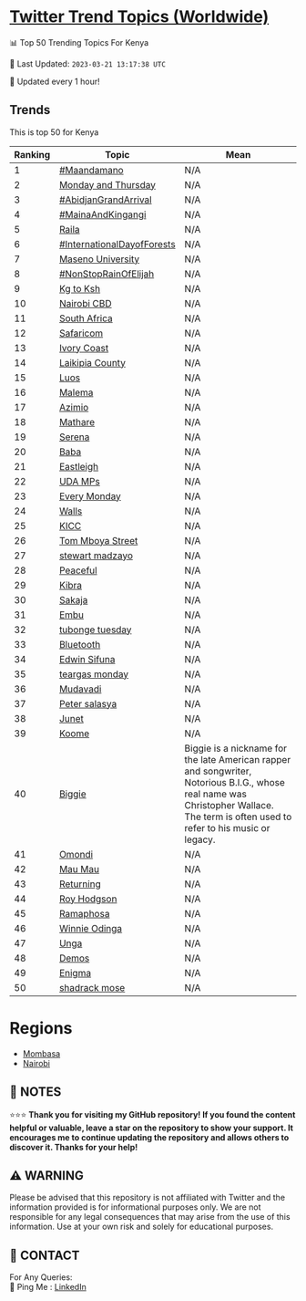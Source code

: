 [Twitter Trend Topics (Worldwide)](https://github.com/ErcinDedeoglu/Twitter-Trend-Topics)
==========


📊 Top 50 Trending Topics For Kenya

📆 Last Updated: `2023-03-21 13:17:38 UTC`

🔧 Updated every 1 hour!


## Trends

This is top 50 for Kenya

| Ranking | Topic | Mean |
| ------- | ------------ | ------------ |
| 1 | [#Maandamano](http://twitter.com/search?q=%23Maandamano) | N/A |
| 2 | [Monday and Thursday](http://twitter.com/search?q=Monday+and+Thursday) | N/A |
| 3 | [#AbidjanGrandArrival](http://twitter.com/search?q=%23AbidjanGrandArrival) | N/A |
| 4 | [#MainaAndKingangi](http://twitter.com/search?q=%23MainaAndKingangi) | N/A |
| 5 | [Raila](http://twitter.com/search?q=Raila) | N/A |
| 6 | [#InternationalDayofForests](http://twitter.com/search?q=%23InternationalDayofForests) | N/A |
| 7 | [Maseno University](http://twitter.com/search?q=Maseno+University) | N/A |
| 8 | [#NonStopRainOfElijah](http://twitter.com/search?q=%23NonStopRainOfElijah) | N/A |
| 9 | [Kg to Ksh](http://twitter.com/search?q=Kg+to+Ksh) | N/A |
| 10 | [Nairobi CBD](http://twitter.com/search?q=Nairobi+CBD) | N/A |
| 11 | [South Africa](http://twitter.com/search?q=South+Africa) | N/A |
| 12 | [Safaricom](http://twitter.com/search?q=Safaricom) | N/A |
| 13 | [Ivory Coast](http://twitter.com/search?q=Ivory+Coast) | N/A |
| 14 | [Laikipia County](http://twitter.com/search?q=Laikipia+County) | N/A |
| 15 | [Luos](http://twitter.com/search?q=Luos) | N/A |
| 16 | [Malema](http://twitter.com/search?q=Malema) | N/A |
| 17 | [Azimio](http://twitter.com/search?q=Azimio) | N/A |
| 18 | [Mathare](http://twitter.com/search?q=Mathare) | N/A |
| 19 | [Serena](http://twitter.com/search?q=Serena) | N/A |
| 20 | [Baba](http://twitter.com/search?q=Baba) | N/A |
| 21 | [Eastleigh](http://twitter.com/search?q=Eastleigh) | N/A |
| 22 | [UDA MPs](http://twitter.com/search?q=UDA+MPs) | N/A |
| 23 | [Every Monday](http://twitter.com/search?q=Every+Monday) | N/A |
| 24 | [Walls](http://twitter.com/search?q=Walls) | N/A |
| 25 | [KICC](http://twitter.com/search?q=KICC) | N/A |
| 26 | [Tom Mboya Street](http://twitter.com/search?q=Tom+Mboya+Street) | N/A |
| 27 | [stewart madzayo](http://twitter.com/search?q=stewart+madzayo) | N/A |
| 28 | [Peaceful](http://twitter.com/search?q=Peaceful) | N/A |
| 29 | [Kibra](http://twitter.com/search?q=Kibra) | N/A |
| 30 | [Sakaja](http://twitter.com/search?q=Sakaja) | N/A |
| 31 | [Embu](http://twitter.com/search?q=Embu) | N/A |
| 32 | [tubonge tuesday](http://twitter.com/search?q=tubonge+tuesday) | N/A |
| 33 | [Bluetooth](http://twitter.com/search?q=Bluetooth) | N/A |
| 34 | [Edwin Sifuna](http://twitter.com/search?q=Edwin+Sifuna) | N/A |
| 35 | [teargas monday](http://twitter.com/search?q=teargas+monday) | N/A |
| 36 | [Mudavadi](http://twitter.com/search?q=Mudavadi) | N/A |
| 37 | [Peter salasya](http://twitter.com/search?q=Peter+salasya) | N/A |
| 38 | [Junet](http://twitter.com/search?q=Junet) | N/A |
| 39 | [Koome](http://twitter.com/search?q=Koome) | N/A |
| 40 | [Biggie](http://twitter.com/search?q=Biggie) | Biggie is a nickname for the late American rapper and songwriter, Notorious B.I.G., whose real name was Christopher Wallace. The term is often used to refer to his music or legacy. |
| 41 | [Omondi](http://twitter.com/search?q=Omondi) | N/A |
| 42 | [Mau Mau](http://twitter.com/search?q=Mau+Mau) | N/A |
| 43 | [Returning](http://twitter.com/search?q=Returning) | N/A |
| 44 | [Roy Hodgson](http://twitter.com/search?q=Roy+Hodgson) | N/A |
| 45 | [Ramaphosa](http://twitter.com/search?q=Ramaphosa) | N/A |
| 46 | [Winnie Odinga](http://twitter.com/search?q=Winnie+Odinga) | N/A |
| 47 | [Unga](http://twitter.com/search?q=Unga) | N/A |
| 48 | [Demos](http://twitter.com/search?q=Demos) | N/A |
| 49 | [Enigma](http://twitter.com/search?q=Enigma) | N/A |
| 50 | [shadrack mose](http://twitter.com/search?q=shadrack+mose) | N/A |



# Regions

* [Mombasa](</Kenya/Mombasa.md>)
* [Nairobi](</Kenya/Nairobi.md>)



## 📝 NOTES

⭐⭐⭐ **Thank you for visiting my GitHub repository! If you found the content helpful or valuable, leave a star on the repository to show your support. It encourages me to continue updating the repository and allows others to discover it. Thanks for your help!**


## ⚠️ WARNING

Please be advised that this repository is not affiliated with Twitter and the information provided is for informational purposes only. We are not responsible for any legal consequences that may arise from the use of this information. Use at your own risk and solely for educational purposes.


## 📨 CONTACT

 For Any Queries:  
            🏓 Ping Me : [LinkedIn](https://www.linkedin.com/in/ercindedeoglu/)
